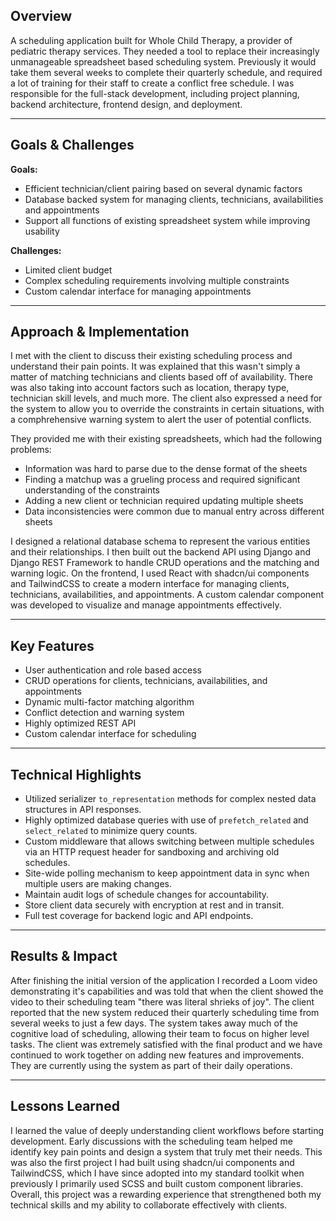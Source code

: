 ## Overview

A scheduling application built for Whole Child Therapy, a provider of pediatric therapy services. They needed a tool to replace their increasingly unmanageable spreadsheet based scheduling system. Previously it would take them several weeks to complete their quarterly schedule, and required a lot of training for their staff to create a conflict free schedule. I was responsible for the full-stack development, including project planning, backend architecture, frontend design, and deployment.

---

## Goals & Challenges

**Goals:**

- Efficient technician/client pairing based on several dynamic factors
- Database backed system for managing clients, technicians, availabilities and appointments
- Support all functions of existing spreadsheet system while improving usability

**Challenges:**

- Limited client budget
- Complex scheduling requirements involving multiple constraints
- Custom calendar interface for managing appointments

---

## Approach & Implementation

I met with the client to discuss their existing scheduling process and understand their pain points. It was explained that this wasn't simply a matter of matching technicians and clients based off of availability. There was also taking into account factors such as location, therapy type, technician skill levels, and much more. The client also expressed a need for the system to allow you to override the constraints in certain situations, with a comphrehensive warning system to alert the user of potential conflicts.

They provided me with their existing spreadsheets, which had the following problems:

- Information was hard to parse due to the dense format of the sheets
- Finding a matchup was a grueling process and required significant understanding of the constraints
- Adding a new client or technician required updating multiple sheets
- Data inconsistencies were common due to manual entry across different sheets

I designed a relational database schema to represent the various entities and their relationships. I then built out the backend API using Django and Django REST Framework to handle CRUD operations and the matching and warning logic. On the frontend, I used React with shadcn/ui components and TailwindCSS to create a modern interface for managing clients, technicians, availabilities, and appointments. A custom calendar component was developed to visualize and manage appointments effectively.

---

## Key Features

- User authentication and role based access
- CRUD operations for clients, technicians, availabilities, and appointments
- Dynamic multi-factor matching algorithm
- Conflict detection and warning system
- Highly optimized REST API
- Custom calendar interface for scheduling

---

## Technical Highlights

- Utilized serializer `to_representation` methods for complex nested data structures in API responses.
- Highly optimized database queries with use of `prefetch_related` and `select_related` to minimize query counts.
- Custom middleware that allows switching between multiple schedules via an HTTP request header for sandboxing and archiving old schedules.
- Site-wide polling mechanism to keep appointment data in sync when multiple users are making changes.
- Maintain audit logs of schedule changes for accountability.
- Store client data securely with encryption at rest and in transit.
- Full test coverage for backend logic and API endpoints.

---

## Results & Impact

After finishing the initial version of the application I recorded a Loom video demonstrating it's capabilities and was told that when the client showed the video to their scheduling team "there was literal shrieks of joy". The client reported that the new system reduced their quarterly scheduling time from several weeks to just a few days. The system takes away much of the cognitive load of scheduling, allowing their team to focus on higher level tasks. The client was extremely satisfied with the final product and we have continued to work together on adding new features and improvements. They are currently using the system as part of their daily operations.

---

## Lessons Learned

I learned the value of deeply understanding client workflows before starting development. Early discussions with the scheduling team helped me identify key pain points and design a system that truly met their needs. This was also the first project I had built using shadcn/ui components and TailwindCSS, which I have since adopted into my standard toolkit when previously I primarily used SCSS and built custom component libraries. Overall, this project was a rewarding experience that strengthened both my technical skills and my ability to collaborate effectively with clients.
